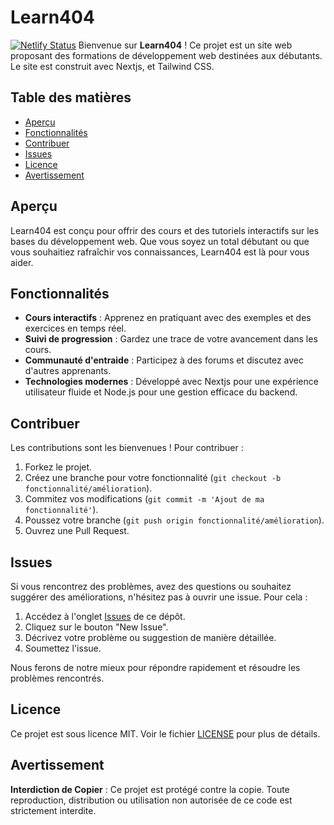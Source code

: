 # Learn404
[![Netlify Status](https://api.netlify.com/api/v1/badges/7428045e-3ba5-4e52-9b8f-99cf39aa6df6/deploy-status)](https://app.netlify.com/sites/learn404/deploys)
Bienvenue sur **Learn404** ! Ce projet est un site web proposant des formations de développement web destinées aux débutants. Le site est construit avec Nextjs, et Tailwind CSS.

## Table des matières

- [Aperçu](#aperçu)
- [Fonctionnalités](#fonctionnalités)
- [Contribuer](#contribuer)
- [Issues](#issues)
- [Licence](#licence)
- [Avertissement](#avertissement)

## Aperçu

Learn404 est conçu pour offrir des cours et des tutoriels interactifs sur les bases du développement web. Que vous soyez un total débutant ou que vous souhaitiez rafraîchir vos connaissances, Learn404 est là pour vous aider.

## Fonctionnalités

- **Cours interactifs** : Apprenez en pratiquant avec des exemples et des exercices en temps réel.
- **Suivi de progression** : Gardez une trace de votre avancement dans les cours.
- **Communauté d'entraide** : Participez à des forums et discutez avec d'autres apprenants.
- **Technologies modernes** : Développé avec Nextjs pour une expérience utilisateur fluide et Node.js pour une gestion efficace du backend.


## Contribuer

Les contributions sont les bienvenues ! Pour contribuer :

1. Forkez le projet.
2. Créez une branche pour votre fonctionnalité (`git checkout -b fonctionnalité/amélioration`).
3. Commitez vos modifications (`git commit -m 'Ajout de ma fonctionnalité'`).
4. Poussez votre branche (`git push origin fonctionnalité/amélioration`).
5. Ouvrez une Pull Request.

## Issues

Si vous rencontrez des problèmes, avez des questions ou souhaitez suggérer des améliorations, n'hésitez pas à ouvrir une issue. Pour cela :

1. Accédez à l'onglet [Issues](https://github.com/votre-utilisateur/learn404/issues) de ce dépôt.
2. Cliquez sur le bouton "New Issue".
3. Décrivez votre problème ou suggestion de manière détaillée.
4. Soumettez l'issue.

Nous ferons de notre mieux pour répondre rapidement et résoudre les problèmes rencontrés.

## Licence

Ce projet est sous licence MIT. Voir le fichier [LICENSE](LICENSE) pour plus de détails.

## Avertissement

**Interdiction de Copier** : Ce projet est protégé contre la copie. Toute reproduction, distribution ou utilisation non autorisée de ce code est strictement interdite.
